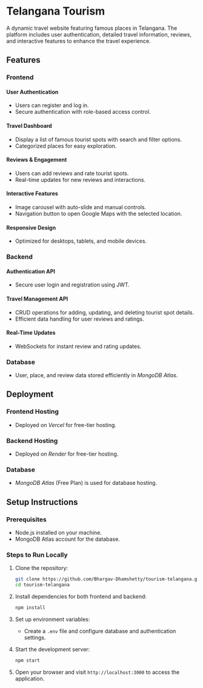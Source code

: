 # Telangana Tourism
A dynamic travel website featuring famous places in Telangana. The platform includes user authentication, detailed travel information, reviews, and interactive features to enhance the travel experience.

## Features

### Frontend
#### User Authentication
- Users can register and log in.
- Secure authentication with role-based access control.

#### Travel Dashboard
- Display a list of famous tourist spots with search and filter options.
- Categorized places for easy exploration.

#### Reviews & Engagement
- Users can add reviews and rate tourist spots.
- Real-time updates for new reviews and interactions.

#### Interactive Features
- Image carousel with auto-slide and manual controls.
- Navigation button to open Google Maps with the selected location.

#### Responsive Design
- Optimized for desktops, tablets, and mobile devices.

### Backend
#### Authentication API
- Secure user login and registration using JWT.

#### Travel Management API
- CRUD operations for adding, updating, and deleting tourist spot details.
- Efficient data handling for user reviews and ratings.

#### Real-Time Updates
- WebSockets for instant review and rating updates.

### Database
- User, place, and review data stored efficiently in *MongoDB Atlas*.

## Deployment

### Frontend Hosting
- Deployed on *Vercel* for free-tier hosting.

### Backend Hosting
- Deployed on *Render* for free-tier hosting.

### Database
- *MongoDB Atlas* (Free Plan) is used for database hosting.

## Setup Instructions

### Prerequisites
- Node.js installed on your machine.
- MongoDB Atlas account for the database.

### Steps to Run Locally
1. Clone the repository:
   ```sh
   git clone https://github.com/Bhargav-Dhamshetty/tourism-telangana.git
   cd tourism-telangana
   ```
   
2. Install dependencies for both frontend and backend:
   ```sh
   npm install
   ```
   
3. Set up environment variables:
   - Create a `.env` file and configure database and authentication settings.

4. Start the development server:
   ```sh
   npm start
   ```
   
5. Open your browser and visit `http://localhost:3000` to access the application.
